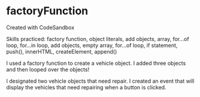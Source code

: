 # factoryFunction
Created with CodeSandbox

Skills practiced: factory function, object literals, add objects, array, for...of loop, for...in loop, add objects, empty array, for...of loop, if statement, push(), innerHTML, createElement, append()

I used a factory function to create a vehicle object. I added three objects and then looped over the objects! 

I designated two vehicle objects that need repair. I created an event that will display the vehicles that need repairing when a button is clicked.
